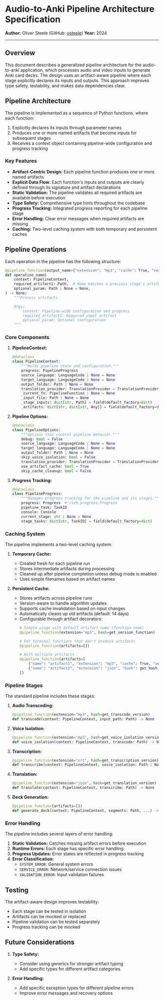 # Audio-to-Anki Pipeline Architecture Specification

**Author:** Oliver Steele (GitHub: [osteele](https://github.com/osteele))
**Year:** 2024

---

## Overview

This document describes a generalized pipeline architecture for the audio-to-anki application, which processes audio and video inputs to generate Anki card decks. The design uses an artifact-aware pipeline where each stage explicitly declares its inputs and outputs. This approach improves type safety, testability, and makes data dependencies clear.

## Pipeline Architecture

The pipeline is implemented as a sequence of Python functions, where each function:
1. Explicitly declares its inputs through parameter names
2. Produces one or more named artifacts that become inputs for subsequent stages
3. Receives a context object containing pipeline-wide configuration and progress tracking

### Key Features

- **Artifact-Centric Design:** Each pipeline function produces one or more named artifacts
- **Explicit Data Flow:** Each function's inputs and outputs are clearly defined through its signature and artifact declarations
- **Static Validation:** The pipeline validates all required artifacts are available before execution
- **Type Safety:** Comprehensive type hints throughout the codebase
- **Progress Tracking:** Integrated progress reporting for each pipeline stage
- **Error Handling:** Clear error messages when required artifacts are missing
- **Caching:** Two-level caching system with both temporary and persistent caches

## Pipeline Operations

Each operation in the pipeline has the following structure:

```python
@pipeline_function(output_name={"extension": "mp3", "cache": True, "version": get_version})
def operation_name(
    context: PipelineContext,
    required_artifact1: Path,  # Name matches a previous stage's artifact name
    optional_param: Path | None = None,
) -> None:
    """Process artifacts.

    Args:
        context: Pipeline-wide configuration and progress
        required_artifact1: Required input artifact
        optional_param: Optional configuration
    """
```

### Core Components

1. **PipelineContext:**
   ```python
   @dataclass
   class PipelineContext:
       """Holds pipeline state and configuration."""
       progress: PipelineProgress
       source_language: LanguageCode | None = None
       target_language: LanguageCode | None = None
       output_folder: Path | None = None
       translation_provider: TranslationProvider = TranslationProvider.OPENAI
       _current_fn: PipelineFunction | None = None
       _input_file: Path | None = None
       _stage_inputs: dict[str, Path] = field(default_factory=dict)
       _artifacts: dict[str, dict[str, Any]] = field(default_factory=dict)
   ```

2. **Pipeline Options:**
   ```python
   @dataclass
   class PipelineOptions:
       """Options that control pipeline behavior."""
       debug: bool = False
       source_language: LanguageCode | None = None
       target_language: LanguageCode | None = None
       output_folder: Path | None = None
       skip_voice_isolation: bool = False
       translation_provider: TranslationProvider = TranslationProvider.OPENAI
       use_artifact_cache: bool = True
       skip_cache_cleanup: bool = False
   ```

3. **Progress Tracking:**
   ```python
   @dataclass
   class PipelineProgress:
       """Manages progress tracking for the pipeline and its stages."""
       progress: Progress  # rich.progress.Progress
       pipeline_task: TaskID
       console: Console
       current_stage: str | None = None
       stage_tasks: dict[str, TaskID] = field(default_factory=dict)
   ```

### Caching System

The pipeline implements a two-level caching system:

1. **Temporary Cache:**
   - Created fresh for each pipeline run
   - Stores intermediate artifacts during processing
   - Cleaned up after pipeline completion unless debug mode is enabled
   - Uses simple filenames based on artifact names

2. **Persistent Cache:**
   - Stores artifacts across pipeline runs
   - Version-aware to handle algorithm updates
   - Supports cache invalidation based on input changes
   - Automatically cleans up old artifacts (default: 14 days)
   - Configurable through artifact decorators:
     ```python
     # Simple usage with default artifact name (function name)
     @pipeline_function(extension="mp3", hash=get_version_function)
     
     # For terminal functions that don't produce artifacts
     @pipeline_function(artifacts=[])
     
     # With multiple artifacts
     @pipeline_function(artifacts=[
         {"name": "artifact1", "extension": "mp3", "cache": True, "version": 1},
         {"name": "artifact2", "extension": "json", "hash": get_hash_function}
     ])
     ```

### Pipeline Stages

The standard pipeline includes these stages:

1. **Audio Transcoding:**
   ```python
   @pipeline_function(extension="mp3", hash=get_transcode_version)
   def transcode(context: PipelineContext, input_path: Path) -> None
   ```

2. **Voice Isolation:**
   ```python
   @pipeline_function(extension="mp3", hash=get_voice_isolation_version)
   def voice_isolation(context: PipelineContext, transcode: Path) -> None
   ```

3. **Transcription:**
   ```python
   @pipeline_function(extension="srt", hash=get_transcription_version)
   def transcribe(context: PipelineContext, voice_isolation: Path | None = None, transcode: Path | None = None) -> None
   ```

4. **Translation:**
   ```python
   @pipeline_function(extension="json", hash=get_translation_version)
   def translate(context: PipelineContext, transcribe: Path) -> None
   ```

5. **Deck Generation:**
   ```python
   @pipeline_function(artifacts=[])
   def generate_deck(context: PipelineContext, segments: Path, ...) -> None
   ```

### Error Handling

The pipeline includes several layers of error handling:
1. **Static Validation:** Catches missing artifact errors before execution
2. **Runtime Errors:** Each stage has specific error handling
3. **Progress Updates:** Error states are reflected in progress tracking
4. **Error Classification:**
   - `SYSTEM_ERROR`: General system errors
   - `SERVICE_ERROR`: Network/service connection issues
   - `VALIDATION_ERROR`: Input validation failures

## Testing

The artifact-aware design improves testability:
- Each stage can be tested in isolation
- Artifacts can be mocked or replaced
- Pipeline validation can be tested separately
- Progress tracking can be mocked

## Future Considerations

1. **Type Safety:**
   - Consider using generics for stronger artifact typing
   - Add specific types for different artifact categories

2. **Error Handling:**
   - Add specific exception types for different pipeline errors
   - Improve error messages and recovery options
